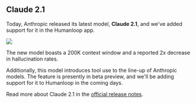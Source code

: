 ## Claude 2.1

Today, Anthropic released its latest model, **Claude 2.1**, and we've added support for it in the Humanloop app.

<img src="../../../assets/images/9c9429b-image.png" />


The new model boasts a 200K context window and a reported 2x decrease in hallucination rates.

Additionally, this model introduces tool use to the line-up of Anthropic models. The feature is presently in beta preview, and we'll be adding support for it to Humanloop in the coming days.

Read more about Claude 2.1 in the [official release notes](https://www.anthropic.com/index/claude-2-1).

